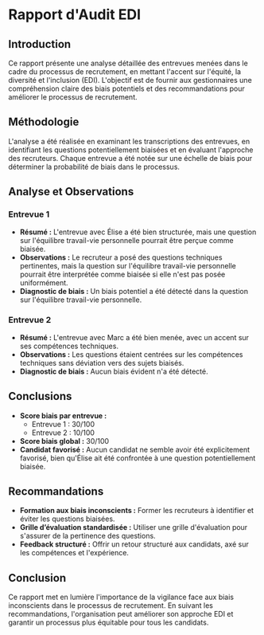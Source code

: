 # Rapport d'Audit EDI

## Introduction
Ce rapport présente une analyse détaillée des entrevues menées dans le cadre du processus de recrutement, en mettant l'accent sur l'équité, la diversité et l'inclusion (EDI). L'objectif est de fournir aux gestionnaires une compréhension claire des biais potentiels et des recommandations pour améliorer le processus de recrutement.

## Méthodologie
L'analyse a été réalisée en examinant les transcriptions des entrevues, en identifiant les questions potentiellement biaisées et en évaluant l'approche des recruteurs. Chaque entrevue a été notée sur une échelle de biais pour déterminer la probabilité de biais dans le processus.

## Analyse et Observations

### Entrevue 1
- **Résumé :** L'entrevue avec Élise a été bien structurée, mais une question sur l'équilibre travail-vie personnelle pourrait être perçue comme biaisée.
- **Observations :** Le recruteur a posé des questions techniques pertinentes, mais la question sur l'équilibre travail-vie personnelle pourrait être interprétée comme biaisée si elle n'est pas posée uniformément.
- **Diagnostic de biais :** Un biais potentiel a été détecté dans la question sur l'équilibre travail-vie personnelle.

### Entrevue 2
- **Résumé :** L'entrevue avec Marc a été bien menée, avec un accent sur ses compétences techniques.
- **Observations :** Les questions étaient centrées sur les compétences techniques sans déviation vers des sujets biaisés.
- **Diagnostic de biais :** Aucun biais évident n'a été détecté.

## Conclusions
- **Score biais par entrevue :**
  - Entrevue 1 : 30/100
  - Entrevue 2 : 10/100
- **Score biais global :** 30/100
- **Candidat favorisé :** Aucun candidat ne semble avoir été explicitement favorisé, bien qu'Élise ait été confrontée à une question potentiellement biaisée.

## Recommandations
- **Formation aux biais inconscients :** Former les recruteurs à identifier et éviter les questions biaisées.
- **Grille d’évaluation standardisée :** Utiliser une grille d'évaluation pour s'assurer de la pertinence des questions.
- **Feedback structuré :** Offrir un retour structuré aux candidats, axé sur les compétences et l'expérience.

## Conclusion
Ce rapport met en lumière l'importance de la vigilance face aux biais inconscients dans le processus de recrutement. En suivant les recommandations, l'organisation peut améliorer son approche EDI et garantir un processus plus équitable pour tous les candidats.